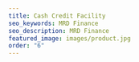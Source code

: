```yaml
---
title: Cash Credit Facility
seo_keywords: MRD Finance
seo_description: MRD Finance
featured_image: images/product.jpg
order: "6"
---
```


